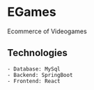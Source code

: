 # EGames
Ecommerce of Videogames

## Technologies
    - Database: MySql
    - Backend: SpringBoot
    - Frontend: React
